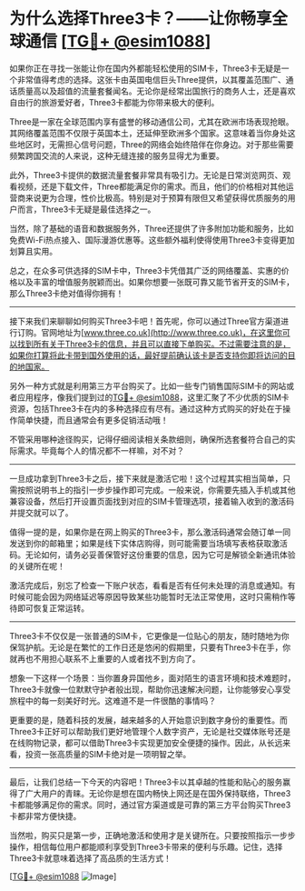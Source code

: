 # 为什么选择Three3卡？——让你畅享全球通信 [[TG💪+ @esim1088](https://t.me/s/esim1088)]

如果你正在寻找一张能让你在国内外都能轻松使用的SIM卡，Three3卡无疑是一个非常值得考虑的选择。这张卡由英国电信巨头Three提供，以其覆盖范围广、通话质量高以及超值的流量套餐闻名。无论你是经常出国旅行的商务人士，还是喜欢自由行的旅游爱好者，Three3卡都能为你带来极大的便利。

Three是一家在全球范围内享有盛誉的移动通信公司，尤其在欧洲市场表现抢眼。其网络覆盖范围不仅限于英国本土，还延伸至欧洲多个国家。这意味着当你身处这些地区时，无需担心信号问题，Three的网络会始终陪伴在你身边。对于那些需要频繁跨国交流的人来说，这种无缝连接的服务显得尤为重要。

此外，Three3卡提供的数据流量套餐非常具有吸引力。无论是日常浏览网页、观看视频，还是下载文件，Three都能满足你的需求。而且，他们的价格相对其他运营商来说更为合理，性价比极高。特别是对于预算有限但又希望获得优质服务的用户而言，Three3卡无疑是最佳选择之一。

当然，除了基础的语音和数据服务外，Three还提供了许多附加功能和服务，比如免费Wi-Fi热点接入、国际漫游优惠等。这些额外福利使得使用Three3卡变得更加划算且实用。

总之，在众多可供选择的SIM卡中，Three3卡凭借其广泛的网络覆盖、实惠的价格以及丰富的增值服务脱颖而出。如果你想要一张既可靠又能节省开支的SIM卡，那么Three3卡绝对值得你拥有！

---

接下来我们来聊聊如何购买Three3卡吧！首先呢，你可以通过Three官方渠道进行订购。官网地址为[www.three.co.uk](http://www.three.co.uk)，在这里你可以找到所有关于Three3卡的信息，并且可以直接下单购买。不过需要注意的是，如果你打算将此卡带到国外使用的话，最好提前确认该卡是否支持你即将访问的目的地国家。

另外一种方式就是利用第三方平台购买了。比如一些专门销售国际SIM卡的网站或者应用程序，像我们提到过的[TG💪+ @esim1088](https://t.me/s/esim1088)，这里汇聚了不少优质的SIM卡资源，包括Three3卡在内的多种选择应有尽有。通过这种方式购买的好处在于操作简单快捷，而且通常会有更多促销活动哦！

不管采用哪种途径购买，记得仔细阅读相关条款细则，确保所选套餐符合自己的实际需求。毕竟每个人的情况都不一样嘛，对不对？

---

一旦成功拿到Three3卡之后，接下来就是激活它啦！这个过程其实相当简单，只需按照说明书上的指引一步步操作即可完成。一般来说，你需要先插入手机或其他兼容设备，然后打开设置页面找到对应的SIM卡管理选项，接着输入收到的激活码并提交就可以了。

值得一提的是，如果你是在网上购买的Three3卡，那么激活码通常会随订单一同发送到你的邮箱里；如果是线下实体店购得，则可能需要当场填写表格获取激活码。无论如何，请务必妥善保管好这份重要的信息，因为它可是解锁全新通讯体验的关键所在呢！

激活完成后，别忘了检查一下账户状态，看看是否有任何未处理的消息或通知。有时候可能会因为网络延迟等原因导致某些功能暂时无法正常使用，这时只需稍作等待即可恢复正常运转。

---

Three3卡不仅仅是一张普通的SIM卡，它更像是一位贴心的朋友，随时随地为你保驾护航。无论是在繁忙的工作日还是悠闲的假期里，只要有Three3卡在手，你就再也不用担心联系不上重要的人或者找不到方向了。

想象一下这样一个场景：当你置身异国他乡，面对陌生的语言环境和技术难题时，Three3卡就像一位默默守护者般出现，帮助你迅速解决问题，让你能够安心享受旅程中的每一刻美好时光。这难道不是一件很酷的事情吗？

更重要的是，随着科技的发展，越来越多的人开始意识到数字身份的重要性。而Three3卡正好可以帮助我们更好地管理个人数字资产，无论是社交媒体账号还是在线购物记录，都可以借助Three3卡实现更加安全便捷的操作。因此，从长远来看，投资一张高质量的SIM卡绝对是一项明智之举。

---

最后，让我们总结一下今天的内容吧！Three3卡以其卓越的性能和贴心的服务赢得了广大用户的青睐。无论你是想在国内畅快上网还是在国外保持联络，Three3卡都能够满足你的需求。同时，通过官方渠道或是可靠的第三方平台购买Three3卡都非常方便快捷。

当然啦，购买只是第一步，正确地激活和使用才是关键所在。只要按照指示一步步操作，相信每位用户都能顺利享受到Three3卡带来的便利与乐趣。记住，选择Three3卡就意味着选择了高品质的生活方式！

[[TG💪+ @esim1088](https://t.me/s/esim1088) ![Image](https://i.postimg.cc/4NQfJmqS/Snipaste-2025-05-13-00-14-12.png)]